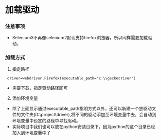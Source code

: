 # 加载驱动

### 注意事项
* Selenium3不再像selenium2默认支持firefox浏览器，所以同样需要加载驱动。

### 加载方式
1. 指定路径
```
 driver=webdriver.Firefox(executable_path='c:\\geckodriver')
```
* 需要下载，指定驱动路径即可
2. 添加环境变量
* 除了上面显示通过executable_path指明方式以外，还可以新建一个放驱动文件的文件夹(D:\\project\\driver),将不同的驱动添加至环境变量中去，会自动到环境变量中设定的路径中寻找驱动。
* 实际项目中我们也可以放在python安装目录下，因为python的这个目录已经加入到环境变量中了


